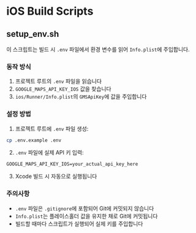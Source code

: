 # iOS Build Scripts

## setup_env.sh

이 스크립트는 빌드 시 `.env` 파일에서 환경 변수를 읽어 `Info.plist`에 주입합니다.

### 동작 방식

1. 프로젝트 루트의 `.env` 파일을 읽습니다
2. `GOOGLE_MAPS_API_KEY_IOS` 값을 찾습니다
3. `ios/Runner/Info.plist`의 `GMSApiKey`에 값을 주입합니다

### 설정 방법

1. 프로젝트 루트에 `.env` 파일 생성:
```bash
cp .env.example .env
```

2. `.env` 파일에 실제 API 키 입력:
```env
GOOGLE_MAPS_API_KEY_IOS=your_actual_api_key_here
```

3. Xcode 빌드 시 자동으로 실행됩니다

### 주의사항

- `.env` 파일은 `.gitignore`에 포함되어 Git에 커밋되지 않습니다
- `Info.plist`는 플레이스홀더 값을 유지한 채로 Git에 커밋됩니다
- 빌드할 때마다 스크립트가 실행되어 실제 키를 주입합니다
